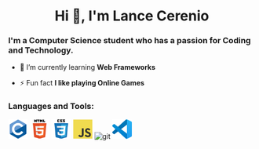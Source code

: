 <h1 align="center">Hi 👋, I'm Lance Cerenio</h1>
<h3 align="left">I'm a Computer Science student who has a passion for Coding and Technology.</h3>

- 🌱 I’m currently learning **Web Frameworks**

- ⚡ Fun fact **I like playing Online Games**

<p align="left">
</p>

<h3 align="left">Languages and Tools:</h3>
<p align="left"> 
    <img src="https://raw.githubusercontent.com/devicons/devicon/master/icons/c/c-original.svg" alt="c" width="40" height="40"> 
    <img src="https://raw.githubusercontent.com/devicons/devicon/master/icons/html5/html5-original-wordmark.svg" alt="html5" width="40" height="40"> 
    <img src="https://raw.githubusercontent.com/devicons/devicon/master/icons/css3/css3-original-wordmark.svg" alt="css3" width="40" height="40"> 
    <img src="https://raw.githubusercontent.com/devicons/devicon/master/icons/javascript/javascript-original.svg" alt="js" width="40" height="40"> 
    <img src="https://www.vectorlogo.zone/logos/git-scm/git-scm-icon.svg" alt="git" width="40" height="40">
    <img src="https://github.com/devicons/devicon/blob/master/icons/vscode/vscode-original.svg" alt="vscode" width="40" height="40">
</p>
